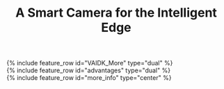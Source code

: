 ﻿---
layout: splash
permalink: /
title: A Smart Camera for the Intelligent Edge
header:
  overlay_color: "#5e616c"
  overlay_image: /assets/images/node-graphic.png
  image: /assets/images/camera-render-transparent-small.png
  alt: "Picture of the Vision AI DevKit camera hardware"
  actions:
    - label: "Order <i class='fas fa-chevron-right'></i>"
      url: "https://www.arrow.com/en/products/eic-ms-vision-500/einfochips-limited"
excerpt: >
  Jumpstart your Azure vision machine learning journey today
VAIDK_More:
  - title: "Start fast"
    excerpt: |
      Get up and running in minutes using the [tutorial project](https://aka.ms/VAIDKGetStarted-Landing/), regardless of your current skill level with vision machine learning.
      # Build fast
      * New to Vision ML? Waiting for your DevKit? Let [Azure Custom Vision Service](https://azure.github.io/Vision-AI-DevKit-Pages/docs/Create_Train_Vision_ML_Project/){:target="_blank"} do the hard work, starting with only a few labeled images.
      * Experienced with vision ML? Use [Jupyter notebooks](https://jupyter.org/){:target="_blank"} and [Visual Studio Code](https://azure.github.io/Vision-AI-DevKit-Pages/docs/SetUp_VS_Code/) create and train your custom vision ML models.
      * Already have a vision ML model? Convert and deploy models from many existing formats.

      # Deploy fast
      [Azure IoT Edge](https://azure.github.io/Vision-AI-DevKit-Pages/docs/Deploy_Model_IoT_Hub/){:target="_blank"} can push your vision ML models to the Vision AI DevKit with ease, whether the camera is on your desk or in another country.        

  - title: "Prove your concept"
    excerpt: |
      With the Vision AI DevKit and Azure services, quickly take your project from concept to reality.

      # Join the Community
      Get help and help others with Vision ML projects by joining our [Tech Community](https://aka.ms/VAIDK-IoTTechCommunity){:target="_blank"}
      # Intelligent Edge: Fast local processing, backed by the power of the cloud 
      As an [Intelligent Edge device](https://azure.microsoft.com/en-us/overview/future-of-cloud/){:target="_blank"}, the Vision AI DevKit runs your vision ML models locally for fast image inference. You can add business logic to your concept, sending only the most important data to the cloud for more advanced processing and response.
     
more_info:
  - title: "<img src='assets/images/qualcomm-logo-blue.png' alt='Qualcomm' style='max-width: 125px'>"
    excerpt: >
        The Vision AI Dev Kit features the [Qualcomm Visual Intelligence Platform](https://www.qualcomm.com/news/onq/2018/05/07/qualcomm-vision-intelligence-platform-microsoft-azure-bring-edge-ai-solution){:target="_blank"} for hardware acceleration of AI models to deliver superior inferencing performance.

advantages:
  - excerpt: |
        <video id="azuremediaplayer" class="azuremediaplayer amp-default-skin amp-big-play-centered" tabindex="0"></video>
        <script>
            var myOptions = {
                "nativeControlsForTouch": false,
                controls: true,
                autoplay: false,
                width: "100%",
                height: "auto",
            }
            myPlayer = amp("azuremediaplayer", myOptions);
            myPlayer.src([
                {
                    "src": "https://easstandardhosting123.blob.core.windows.net/asset-0a1504fe-8b97-4e8f-a312-2a5eef36c891/Vision_AI_101418.mp4?sv=2015-07-08&sr=c&si=1da79a8d-775c-4a56-af1a-173c36a1823b&sig=W7ACJX%2F0FrlqxYg7TlPfjojO3Ajf%2FiHy7eW4%2FfgK%2BAk%3D&st=2018-10-25T01%3A49%3A06Z&se=2118-10-25T01%3A49%3A06Z",
                    "type": "video/mp4"

                }
            ]);</script>
  - title: "Create Intelligent Apps for IoT Sensors"
    excerpt: >
        In the era of intelligent cloud and intelligent edge, developers will need to write applications for a range of connected devices. The Azure IoT Edge runtime makes it easy to create applications from cloud to edge, leveraging advanced AI services. The Vision AI Developer Kit, a member of the Microsoft Azure IoT Starter kit family, can be used by IoT solution makers to easily deploy AI models built using Azure Machine Learning and Azure IoT Edge.

Quonos:
  - image_path: /assets/images/icon-innovation.svg
    alt: "placeholder 2"
    excerpt: >
        This is a a test of the emergency broadcast system
  - image_path: /assets/images/icon-cog.svg
    alt: "placeholder 2"
    excerpt: >
        This is a a test of the emergency broadcast system
  - image_path: /assets/images/icon-mount.svg
    alt: "placeholder 2"
    excerpt: >
        This is a a test of the emergency broadcast system
  - image_path: /assets/images/icon-sdk.svg
    alt: "placeholder 2"
    excerpt: >
        This is a a test of the emergency broadcast system
---

<div class="feature__outer_wrapper">
{% include feature_row id="VAIDK_More" type="dual" %}
</div>

<div class="feature__outer_wrapper">
{% include feature_row id="advantages" type="dual" %}
</div>

<div class="feature__outer_wrapper">
{% include feature_row id="more_info" type="center" %}
</div>
